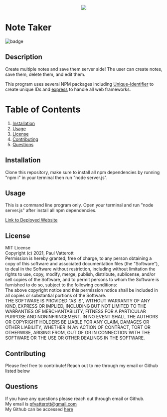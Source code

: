 

  <p align="center"><img src="https://i.imgur.com/zDBwVSf.png"></p>
  
  # Note Taker
  ![badge](https://img.shields.io/badge/license-MIT-green)

  ## Description
  Create multiple notes and save them server side! The user can create notes, save them, delete them, and edit them.

  This program uses several NPM packages including [Unique-Identifier](https://www.npmjs.com/package/unique-identifier) to create unique IDs and [express](https://expressjs.com/) to handle all web frameworks.

  # Table of Contents
  1. [Installation](#Installation)
  2. [Usage](#Usage)
  3. [License](#License)
  4. [Contributing](#Contributing)
  6. [Questions](#Questions)

  ## Installation
  Clone this repository, make sure to install all npm dependencies by running "npm i" in your terminal then run "node server.js".

  ## Usage
  This is a command line program only. Open your terminal and run "node server.js" after install all npm dependencies.

  [Link to Deployed Website](https://pfvatterott-note-taker.herokuapp.com/)

  ## License
  MIT License <br>Copyright (c) 2021, Paul Vatterott <br>Permission is hereby granted, free of charge, to any person obtaining a copy of this software and associated documentation files (the "Software"), to deal in the Software without restriction, including without limitation the rights to use, copy, modify, merge, publish, distribute, sublicense, and/or sell copies of the Software, and to permit persons to whom the Software is furnished to do so, subject to the following conditions: <br>The above copyright notice and this permission notice shall be included in all copies or substantial portions of the Software. <br>THE SOFTWARE IS PROVIDED "AS IS", WITHOUT WARRANTY OF ANY KIND, EXPRESS OR IMPLIED, INCLUDING BUT NOT LIMITED TO THE WARRANTIES OF MERCHANTABILITY, FITNESS FOR A PARTICULAR PURPOSE AND NONINFRINGEMENT. IN NO EVENT SHALL THE AUTHORS OR COPYRIGHT HOLDERS BE LIABLE FOR ANY CLAIM, DAMAGES OR OTHER LIABILITY, WHETHER IN AN ACTION OF CONTRACT, TORT OR OTHERWISE, ARISING FROM, OUT OF OR IN CONNECTION WITH THE SOFTWARE OR THE USE OR OTHER DEALINGS IN THE SOFTWARE.

  ## Contributing
  Please feel free to contribute! Reach out to me through my email or Github listed below

  ## Questions

  If you have any questions please reach out through email or Github. <br>
  My email is pfvatterott@gmail.com <br>
  My Github can be accessed [here](https://github.com/pfvatterott)

